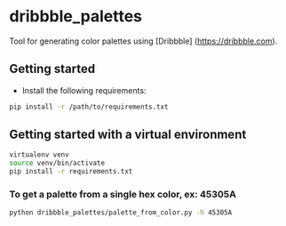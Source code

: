# dribbble_palettes

Tool for generating color palettes using [Dribbble] (https://dribbble.com).

## Getting started

* Install the following requirements:
```bash
pip install -r /path/to/requirements.txt
```

## Getting started with a virtual environment

```bash
virtualenv venv
source venv/bin/activate
pip install -r requirements.txt
```

### To get a palette from a single hex color, ex: 45305A
```bash
python dribbble_palettes/palette_from_color.py -h 45305A
```
